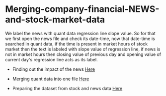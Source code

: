 # Merging-company-financial-NEWS-and-stock-market-data

We label the news with quant data regression line slope value.
So for that we first open the news file and check its date-time, now that date-time is searched in quant data, if the time is present in market hours of stock market then the text is labeled with slope value of regression line, if news is not in market hours then closing value of previous day and opening value of current day's regression line acts as its label. 

* Finding out the impact of the news [Here](https://github.com/Sabertoothtech/Merging-company-financial-NEWS-and-stock-market-data/tree/master/Finding%20news%20impact)

* Merging quant data into one file [Here](https://github.com/Sabertoothtech/Merging-company-financial-NEWS-and-stock-market-data/tree/master/Merge%20Quant)

* Preparing the dataset from stock and news data [Here](https://github.com/Sabertoothtech/Merging-company-financial-NEWS-and-stock-market-data/tree/master/Preparing%20dataset)
